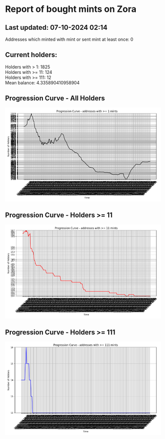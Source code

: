 # Report of bought mints on Zora
## Last updated: 07-10-2024 02:14
Addresses which minted with mint or sent mint at least once: 0

## Current holders:
Holders with > 1: 1825  
Holders with >= 11: 124  
Holders with >= 111: 12  
Mean balance: 4.335890410958904  

## Progression Curve - All Holders
![addresses with >= 1 mint](progression_curve_all.png)
## Progression Curve - Holders >= 11
![addresses with >= 11 mints](progression_curve_gt_11.png)
## Progression Curve - Holders >= 111
![addresses with >= 111 mints](progression_curve_gt_111.png)
